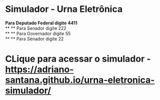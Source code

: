 # Simulador - Urna Eletrônica <br />

**Para Deputado Federal digite 4411** <br />
** ** Para Senador digite 222 <br />
** ** Para Governador digite 55 <br />
** ** Para Senador digite 22 <br />

# CLique para acessar o simulador - https://adriano-santana.github.io/urna-eletronica-simulador/
